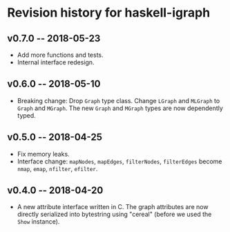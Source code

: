 Revision history for haskell-igraph
===================================

v0.7.0 -- 2018-05-23
--------------------

* Add more functions and tests.
* Internal interface redesign.

v0.6.0 -- 2018-05-10
--------------------

* Breaking change: Drop `Graph` type class. Change `LGraph` and `MLGraph` to
`Graph` and `MGraph`. The new `Graph` and `MGraph` types are now dependently typed.

v0.5.0 -- 2018-04-25
--------------------

* Fix memory leaks.
* Interface change: `mapNodes`, `mapEdges`, `filterNodes`, `filterEdges` become
`nmap`, `emap`, `nfilter`, `efilter`.


v0.4.0 -- 2018-04-20
--------------------

* A new attribute interface written in C. The graph attributes are now directly serialized into bytestring using "cereal" (before we used the `Show` instance).
